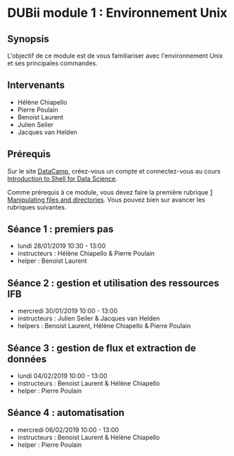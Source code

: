 # DUBii module 1 : Environnement Unix


## Synopsis

L'objectif de ce module est de vous familiariser avec l'environnement Unix et ses principales commandes.


## Intervenants

- Hélène Chiapello
- Pierre Poulain
- Benoist Laurent
- Julien Seiler
- Jacques van Helden


## Prérequis

Sur le site [DataCamp](https://www.datacamp.com/), créez-vous un compte et connectez-vous au cours [Introduction to Shell for Data Science](https://www.datacamp.com/courses/introduction-to-shell-for-data-science).

Comme prérequis à ce module, vous devez faire la première rubrique [1 Manipulating files and directories](https://campus.datacamp.com/courses/introduction-to-shell-for-data-science/manipulating-files-and-directories?ex=1). Vous pouvez bien sur avancer les rubriques suivantes.


## Séance 1 : premiers pas 

- lundi 28/01/2019 10:30 - 13:00
- instructeurs : Hélène Chiapello & Pierre Poulain
- helper : Benoist Laurent



## Séance 2 : gestion et utilisation des ressources IFB

- mercredi 30/01/2019 10:00 - 13:00
- instructeurs : Julien Seiler & Jacques van Helden
- helpers : Benoist Laurent, Hélène Chiapello & Pierre Poulain



## Séance 3 : gestion de flux et extraction de données

- lundi 04/02/2019 10:00 - 13:00
- instructeurs : Benoist Laurent & Hélène Chiapello
- helper : Pierre Poulain


## Séance 4 : automatisation

- mercredi 06/02/2019 10:00 - 13:00
- instructeurs : Benoist Laurent & Hélène Chiapello
- helper : Pierre Poulain



